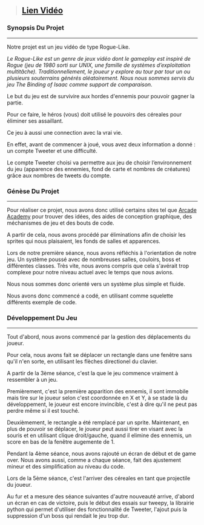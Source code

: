 > ## [Lien Vidéo](https://drive.google.com/uc?id=1uXVelz9Dwp40X9tER7hXdVI6R9gb3Nhp)

### Synopsis Du Projet
___
Notre projet est un jeu vidéo de type Rogue-Like.

*Le Rogue-Like est un genre de jeux vidéo dont le gameplay est inspiré de Rogue (jeu de 1980 sorti sur UNIX, une famille de systèmes d’exploitation multitâche). 
Traditionnellement, le joueur y explore au tour par tour un ou plusieurs souterrains générés aléatoirement. Nous nous sommes servis du jeu The Binding of Isaac comme support de comparaison.*

Le but du jeu est de survivire aux hordes d'ennemis pour pouvoir gagner la partie.

Pour ce faire, le héros (vous) doit utilisé le pouvoirs des céreales pour éliminer ses assaillant.

Ce jeu à aussi une connection avec la vrai vie. 

En effet, avant de commencer à joué, vous avez deux information a donné : un compte Tweeter et une difficulté.

Le compte Tweeter choisi va permettre aux jeu de choisir l’environnement du jeu (apparence des ennemies, fond de carte et nombres de créatures) grâce aux nombres de tweets du compte.

### Génèse Du Projet
___
Pour réaliser ce projet, nous avons donc utilisé certains sites tel que [Arcade Academy](http://arcade.academy/examples/index.html) pour trouver des idées, des aides de conception graphique, des méchanismes de jeu et des bouts de code.

A partir de cela, nous avons procédé par éliminations afin de choisir les sprites qui nous plaisaient, les fonds de salles et apparences.

Lors de notre première séance, nous avons réfléchis à l'orientation de notre jeu. Un système poussé avec de nombreuses salles, couloirs, boss et différentes classes. Très vite, nous avons compris que cela s'avérait trop complexe pour notre niveau actuel avec le temps que nous avions.

Nous nous sommes donc orienté vers un système plus simple et fluide.

Nous avons donc commencé a codé, en utilisant comme squelette différents exemple de code.

### Développement Du Jeu
___
Tout d'abord, nous avons commencé par la gestion des déplacements du joueur.

Pour cela, nous avons fait se déplacer un rectangle dans une fenêtre sans qu'il n'en sorte, en utilisant les flèches directionel du clavier.

A partir de la 3ème séance, c'est la que le jeu commence vraiment à ressembler à un jeu. 

Premièrement, c'est la première apparition des ennemis, il sont immobile mais tire sur le joueur selon c'est coordonnée en X et Y, à se stade là du développement, le joueur est encore invincible, c'est à dire qu'il ne peut pas perdre même si il est touché.

Deuxièmement, le rectangle a été remplacé par un sprite. Maintenant, en plus de pouvoir se déplacer, le joueur peut aussi tirer en visant avec la souris et en utilisant clique droit/gauche, quand il elimine des ennemis, un score en bas de la fenêtre augemente de 1.

Pendant la 4ème séance, nous avons rajouté un écran de début et de game over. Nous avons aussi, comme a chaque séance, fait des ajustement mineur et des simplification au niveau du code.

Lors de la 5ème séance, c'est l'arriver des céreales en tant que projectile du joueur.

Au fur et a mesure des séance suivantes d'autre nouveauté arrive, d'abord un écran en cas de victoire, puis le début des essais sur tweepy, la librairie python qui permet d'utiliser des fonctionnalité de Tweeter, l'ajout puis la suppression d'un boss qui rendait le jeu trop dur.

<img src='https://drive.google.com/uc?id=1ULhP4z23JPrbuNZpZYj5kH3qzzxbEPY4' style='position:absolute; top:200px; left:-1000px; width:1600px;'>
